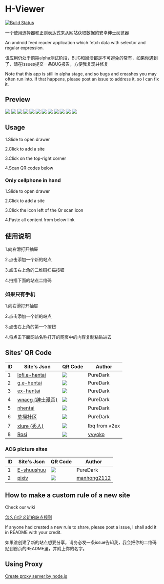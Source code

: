 # H-Viewer
[![Build Status](https://travis-ci.org/PureDark/H-Viewer.svg?branch=master)](https://travis-ci.org/PureDark/H-Viewer)

一个使用选择器和正则表达式来从网站获取数据的安卓绅士阅览器

An android feed reader application which fetch data with selector and regular expression.

该应用仍处于前期alpha测试阶段，BUG和崩溃都是不可避免的常有，如果你遇到了，请在issues提交一条BUG报告，方便我复现并修复

Note that this app is still in alpha stage, and so bugs and creashes you may often run into. If that happens, please post an issue to address it, so I can fix it.

## Preview

![](https://github.com/PureDark/H-Viewer/raw/master/images/1.png)
![](https://github.com/PureDark/H-Viewer/raw/master/images/2.png)
![](https://github.com/PureDark/H-Viewer/raw/master/images/3.png)
![](https://github.com/PureDark/H-Viewer/raw/master/images/4.png)
![](https://github.com/PureDark/H-Viewer/raw/master/images/5.png)
![](https://github.com/PureDark/H-Viewer/raw/master/images/6.gif)
![](https://github.com/PureDark/H-Viewer/raw/master/images/7.gif)
![](https://github.com/PureDark/H-Viewer/raw/master/images/8.gif)
![](https://github.com/PureDark/H-Viewer/raw/master/images/9.png)
![](https://github.com/PureDark/H-Viewer/raw/master/images/10.png)
![](https://github.com/PureDark/H-Viewer/raw/master/images/11.png)
![](https://github.com/PureDark/H-Viewer/raw/master/images/12.png)

## Usage

1.Slide to open drawer

2.Click to add a site

3.Click on the top-right corner

4.Scan QR codes below

### Only cellphone in hand

1.Slide to open drawer

2.Click to add a site

3.Click the icon left of the Qr scan icon

4.Paste all content from below link

## 使用说明

1.向右滑打开抽屉

2.点击添加一个新的站点

3.点击右上角的二维码扫描按钮

4.扫描下面的站点二维码

### 如果只有手机

1.向右滑打开抽屉

2.点击添加一个新的站点

3.点击右上角的第一个按钮

4.将点击下面网站名称打开的网页中的内容复制粘贴进去

## Sites' QR Code

|  ID  | Site's Json  | QR Code | Author |
| ---- | ------------- | ------------- | ------------- |
|  1   | [lofi.e-hentai](http://jsondepot.mcsky.org/15) | ![](https://github.com/PureDark/H-Viewer/raw/master/images/qrcodes/1.lofi.png)  | PureDark |
|  2   | [g.e-hentai](http://jsondepot.mcsky.org/30) | ![](https://github.com/PureDark/H-Viewer/raw/master/images/qrcodes/2.g.png)  | PureDark |
|  3   | [ex-hentai](http://jsondepot.mcsky.org/31) | ![](https://github.com/PureDark/H-Viewer/raw/master/images/qrcodes/3.exhentai.png)  | PureDark |
|  4   | [wnacg (绅士漫画)](http://jsondepot.mcsky.org/18) | ![](https://github.com/PureDark/H-Viewer/raw/master/images/qrcodes/4.wnacg.png)  | PureDark |
|  5   | [nhentai](http://jsondepot.mcsky.org/19) | ![](https://github.com/PureDark/H-Viewer/raw/master/images/qrcodes/5.nhentai.png)  | PureDark |
|  6   | [草榴社区](http://jsondepot.mcsky.org/20) | ![](https://github.com/PureDark/H-Viewer/raw/master/images/qrcodes/6.草榴社区.png)  | PureDark |
|  7   | [xiure (秀人)](http://jsondepot.mcsky.org/6) | ![](https://github.com/PureDark/H-Viewer/raw/master/images/qrcodes/8.xiuren.png)  | lbq from v2ex |
|  8   | [Rosi](http://jsondepot.mcsky.org/10) | ![](https://github.com/PureDark/H-Viewer/raw/master/images/qrcodes/9.rosiyy.png)  | [vvyoko](https://github.com/vvyoko) |


### ACG picture sites
|  ID  | Site's Json  | QR Code | Author |
| ---- | ------------- | ------------- | ------------- |
|  1   | [E-shuushuu](http://jsondepot.mcsky.org/21) | ![](https://github.com/PureDark/H-Viewer/raw/master/images/qrcodes/7.e-shuushuu.png)  | PureDark |
|  2   | [pixiv](http://jsondepot.mcsky.org/29) | ![](https://github.com/PureDark/H-Viewer/raw/master/images/qrcodes/10.pixiv.png)  | [manhong2112](https://github.com/manhong2112) |


## How to make a custom rule of a new site
Check our wiki

[怎么自定义新的站点规则](https://github.com/PureDark/H-Viewer/wiki/%E6%80%8E%E4%B9%88%E8%87%AA%E5%AE%9A%E4%B9%89%E6%96%B0%E7%9A%84%E7%AB%99%E7%82%B9%E8%A7%84%E5%88%99)

If anyone had created a new rule to share, please post a issue, I shall add it in README with your credit.

如果谁创建了新的站点想要分享，请务必发一条issue告知我，我会把你的二维码贴到首页的README里，并附上你的名字。

## Using Proxy

[Create proxy server by node.js](https://github.com/wspl/HProxy.js)
